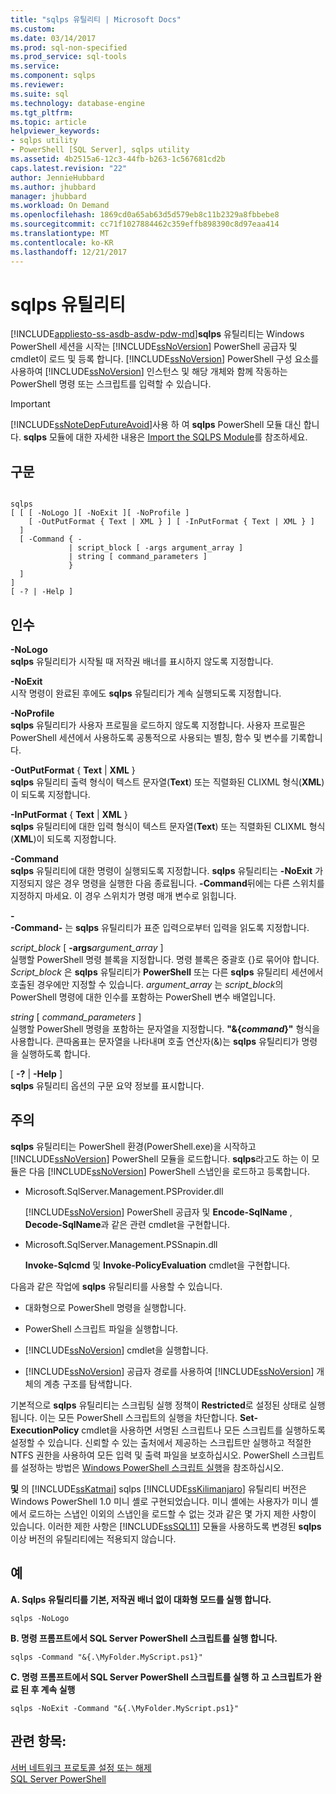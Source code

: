 ```yaml
---
title: "sqlps 유틸리티 | Microsoft Docs"
ms.custom: 
ms.date: 03/14/2017
ms.prod: sql-non-specified
ms.prod_service: sql-tools
ms.service: 
ms.component: sqlps
ms.reviewer: 
ms.suite: sql
ms.technology: database-engine
ms.tgt_pltfrm: 
ms.topic: article
helpviewer_keywords:
- sqlps utility
- PowerShell [SQL Server], sqlps utility
ms.assetid: 4b2515a6-12c3-44fb-b263-1c567681cd2b
caps.latest.revision: "22"
author: JennieHubbard
ms.author: jhubbard
manager: jhubbard
ms.workload: On Demand
ms.openlocfilehash: 1869cd0a65ab63d5d579eb8c11b2329a8fbbebe8
ms.sourcegitcommit: cc71f1027884462c359effb898390c8d97eaa414
ms.translationtype: MT
ms.contentlocale: ko-KR
ms.lasthandoff: 12/21/2017
---
```

# <a name="sqlps-utility"></a>sqlps 유틸리티
[!INCLUDE[appliesto-ss-asdb-asdw-pdw-md](../includes/appliesto-ss-asdb-asdw-pdw-md.md)]**sqlps** 유틸리티는 Windows PowerShell 세션을 시작는 [!INCLUDE[ssNoVersion](../includes/ssnoversion-md.md)] PowerShell 공급자 및 cmdlet이 로드 및 등록 합니다. [!INCLUDE[ssNoVersion](../includes/ssnoversion-md.md)] PowerShell 구성 요소를 사용하여 [!INCLUDE[ssNoVersion](../includes/ssnoversion-md.md)] 인스턴스 및 해당 개체와 함께 작동하는 PowerShell 명령 또는 스크립트를 입력할 수 있습니다.  
  
> [!IMPORTANT]  
>  [!INCLUDE[ssNoteDepFutureAvoid](../includes/ssnotedepfutureavoid-md.md)]사용 하 여 **sqlps** PowerShell 모듈 대신 합니다. **sqlps** 모듈에 대한 자세한 내용은 [Import the SQLPS Module](../relational-databases/scripting/import-the-sqlps-module.md)를 참조하세요.  
  
## <a name="syntax"></a>구문  
  
```  
  
sqlps   
[ [ [ -NoLogo ][ -NoExit ][ -NoProfile ]  
    [ -OutPutFormat { Text | XML } ] [ -InPutFormat { Text | XML } ]  
  ]  
  [ -Command { -  
             | script_block [ -args argument_array ]  
             | string [ command_parameters ]  
             }  
  ]  
]  
[ -? | -Help ]  
```  
  
## <a name="arguments"></a>인수  
 **-NoLogo**  
 **sqlps** 유틸리티가 시작될 때 저작권 배너를 표시하지 않도록 지정합니다.  
  
 **-NoExit**  
 시작 명령이 완료된 후에도 **sqlps** 유틸리티가 계속 실행되도록 지정합니다.  
  
 **-NoProfile**  
 **sqlps** 유틸리티가 사용자 프로필을 로드하지 않도록 지정합니다. 사용자 프로필은 PowerShell 세션에서 사용하도록 공통적으로 사용되는 별칭, 함수 및 변수를 기록합니다.  
  
 **-OutPutFormat** { **Text** | **XML** }  
 **sqlps** 유틸리티 출력 형식이 텍스트 문자열(**Text**) 또는 직렬화된 CLIXML 형식(**XML**)이 되도록 지정합니다.  
  
 **-InPutFormat** { **Text** | **XML** }  
 **sqlps** 유틸리티에 대한 입력 형식이 텍스트 문자열(**Text**) 또는 직렬화된 CLIXML 형식(**XML**)이 되도록 지정합니다.  
  
 **-Command**  
 **sqlps** 유틸리티에 대한 명령이 실행되도록 지정합니다. **sqlps** 유틸리티는 **-NoExit** 가 지정되지 않은 경우 명령을 실행한 다음 종료됩니다. **-Command**뒤에는 다른 스위치를 지정하지 마세요. 이 경우 스위치가 명령 매개 변수로 읽힙니다.  
  
 **-**  
 **-Command-** 는 **sqlps** 유틸리티가 표준 입력으로부터 입력을 읽도록 지정합니다.  
  
 *script_block* [ **-args***argument_array* ]  
 실행할 PowerShell 명령 블록을 지정합니다. 명령 블록은 중괄호 {}로 묶어야 합니다. *Script_block* 은 **sqlps** 유틸리티가 **PowerShell** 또는 다른 **sqlps** 유틸리티 세션에서 호출된 경우에만 지정할 수 있습니다. *argument_array* 는 *script_block*의 PowerShell 명령에 대한 인수를 포함하는 PowerShell 변수 배열입니다.  
  
 *string* [ *command_parameters* ]  
 실행할 PowerShell 명령을 포함하는 문자열을 지정합니다. **"&{***command***}"** 형식을 사용합니다. 큰따옴표는 문자열을 나타내며 호출 연산자(&)는 **sqlps** 유틸리티가 명령을 실행하도록 합니다.  
  
 [ **-?** | **-Help** ]  
 **sqlps** 유틸리티 옵션의 구문 요약 정보를 표시합니다.  
  
## <a name="remarks"></a>주의  
 **sqlps** 유틸리티는 PowerShell 환경(PowerShell.exe)을 시작하고 [!INCLUDE[ssNoVersion](../includes/ssnoversion-md.md)] PowerShell 모듈을 로드합니다. **sqlps**라고도 하는 이 모듈은 다음 [!INCLUDE[ssNoVersion](../includes/ssnoversion-md.md)] PowerShell 스냅인을 로드하고 등록합니다.  
  
-   Microsoft.SqlServer.Management.PSProvider.dll  
  
     [!INCLUDE[ssNoVersion](../includes/ssnoversion-md.md)] PowerShell 공급자 및 **Encode-SqlName** , **Decode-SqlName**과 같은 관련 cmdlet을 구현합니다.  
  
-   Microsoft.SqlServer.Management.PSSnapin.dll  
  
     **Invoke-Sqlcmd** 및 **Invoke-PolicyEvaluation** cmdlet을 구현합니다.  
  
 다음과 같은 작업에 **sqlps** 유틸리티를 사용할 수 있습니다.  
  
-   대화형으로 PowerShell 명령을 실행합니다.  
  
-   PowerShell 스크립트 파일을 실행합니다.  
  
-   [!INCLUDE[ssNoVersion](../includes/ssnoversion-md.md)] cmdlet을 실행합니다.  
  
-   [!INCLUDE[ssNoVersion](../includes/ssnoversion-md.md)] 공급자 경로를 사용하여 [!INCLUDE[ssNoVersion](../includes/ssnoversion-md.md)] 개체의 계층 구조를 탐색합니다.  
  
 기본적으로 **sqlps** 유틸리티는 스크립팅 실행 정책이 **Restricted**로 설정된 상태로 실행됩니다. 이는 모든 PowerShell 스크립트의 실행을 차단합니다. **Set-ExecutionPolicy** cmdlet을 사용하면 서명된 스크립트나 모든 스크립트를 실행하도록 설정할 수 있습니다. 신뢰할 수 있는 출처에서 제공하는 스크립트만 실행하고 적절한 NTFS 권한을 사용하여 모든 입력 및 출력 파일을 보호하십시오. PowerShell 스크립트를 설정하는 방법은 [Windows PowerShell 스크립트 실행](http://go.microsoft.com/fwlink/?LinkId=103166)을 참조하십시오.  
  
 **및** 의 [!INCLUDE[ssKatmai](../includes/sskatmai-md.md)] sqlps [!INCLUDE[ssKilimanjaro](../includes/sskilimanjaro-md.md)] 유틸리티 버전은 Windows PowerShell 1.0 미니 셸로 구현되었습니다. 미니 셸에는 사용자가 미니 셸에서 로드하는 스냅인 이외의 스냅인을 로드할 수 없는 것과 같은 몇 가지 제한 사항이 있습니다. 이러한 제한 사항은 [!INCLUDE[ssSQL11](../includes/sssql11-md.md)] 모듈을 사용하도록 변경된 **sqlps** 이상 버전의 유틸리티에는 적용되지 않습니다.  
  
## <a name="examples"></a>예  
 **A. Sqlps 유틸리티를 기본, 저작권 배너 없이 대화형 모드를 실행 합니다.**  
  
```  
sqlps -NoLogo  
```  
  
 **B. 명령 프롬프트에서 SQL Server PowerShell 스크립트를 실행 합니다.**  
  
```  
sqlps -Command "&{.\MyFolder.MyScript.ps1}"  
```  
  
 **C. 명령 프롬프트에서 SQL Server PowerShell 스크립트를 실행 하 고 스크립트가 완료 된 후 계속 실행**  
  
```  
sqlps -NoExit -Command "&{.\MyFolder.MyScript.ps1}"  
```  
  
## <a name="see-also"></a>관련 항목:  
 [서버 네트워크 프로토콜 설정 또는 해제](../database-engine/configure-windows/enable-or-disable-a-server-network-protocol.md)   
 [SQL Server PowerShell](../relational-databases/scripting/sql-server-powershell.md)  
  
  
